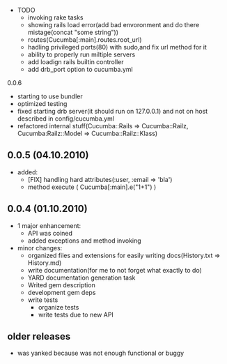 * TODO
  * invoking rake tasks
  * showing rails load error(add bad envoronment and do there mistage(concat "some string"))
  * routes(Cucumba[:main].routes.root\_url)
  * hadling privileged ports(80) with sudo,and fix url method for it
  * ability to properly run miltiple servers
  * add loadign rails builtin controller
  * add drb\_port option to cucumba.yml

0.0.6

* starting to use bundler
* optimized testing
* fixed starting drb server(it should run on 127.0.0.1) and not on host described in config/cucumba.yml
* refactored internal stuff(Cucumba::Rails => Cucumba::Railz, Cucumba:Railz::Model => Cucumba::Railz::Klass)

0.0.5 (04.10.2010)
------------------

* added:
  * [FIX] handling hard attributes(:user, :email => 'bla')
  * method execute ( Cucumba[:main].e("1+1") )

0.0.4 (01.10.2010)
-----------------------

* 1 major enhancement:
  * API was coined
  * added exceptions and method invoking
* minor changes:
  * organized files and extensions for easily writing docs(History.txt => History.md)
  * write documentation(for me to not forget what exactly to do)
  * YARD documentation generation task
  * Writed gem description
  * development gem deps
  * write tests
    * organize tests
    * write tests due to new API

older releases
--------------

* was yanked because was not enough functional or buggy
